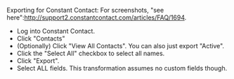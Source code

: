 Exporting for Constant Contact:
For screenshots, "see here":http://support2.constantcontact.com/articles/FAQ/1694.

* Log into Constant Contact.
* Click "Contacts"
* (Optionally) Click "View All Contacts".  You can also just export "Active".
* Click the "Select All" checkbox to select all names.
* Click "Export".
* Select ALL fields.  This transformation assumes no custom fields though.
